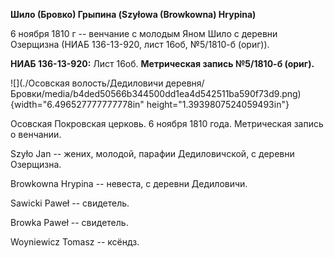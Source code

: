 **Шило (Бровко) Грыпина (Szyłowa (Browkowna) Hrypina)**

6 ноября 1810 г -- венчание с молодым Яном Шило с деревни Озерщизна
(НИАБ 136-13-920, лист 16об, №5/1810-б (ориг)).

**НИАБ 136-13-920:** Лист 16об. **Метрическая запись №5/1810-б (ориг).**

![](./Осовская волость/Дедиловичи деревня/Бровки/media/b4ded50566b344500dd1ea4d542511ba590f73d9.png){width="6.496527777777778in"
height="1.3939807524059493in"}

Осовская Покровская церковь. 6 ноября 1810 года. Метрическая запись о
венчании.

Szyło Jan -- жених, молодой, парафии Дедиловичской, с деревни Озерщизна.

Browkowna Hrypina -- невеста, с деревни Дедиловичи.

Sawicki Paweł -- свидетель.

Browka Paweł -- свидетель.

Woyniewicz Tomasz -- ксёндз.
